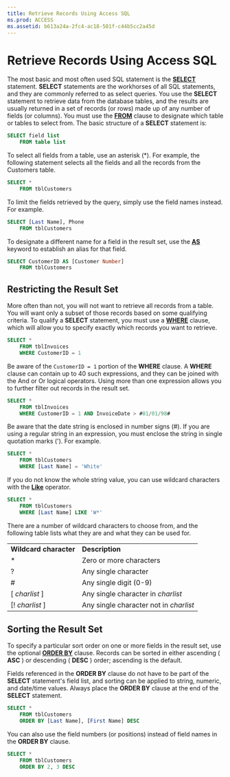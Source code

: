 ```yaml
---
title: Retrieve Records Using Access SQL
ms.prod: ACCESS
ms.assetid: b613a24a-2fc4-ac18-501f-c44b5cc2a45d
---
```



# Retrieve Records Using Access SQL

The most basic and most often used SQL statement is the  **[SELECT](http://msdn.microsoft.com/library/A5C9DA94-5F9E-0FC0-767A-4117F38A5EF3%28Office.15%29.aspx)** statement. **SELECT** statements are the workhorses of all SQL statements, and they are commonly referred to as select queries. You use the **SELECT** statement to retrieve data from the database tables, and the results are usually returned in a set of records (or rows) made up of any number of fields (or columns). You must use the **[FROM](from-clause-microsoft-access-sql.md)** clause to designate which table or tables to select from. The basic structure of a **SELECT** statement is:


```sql
SELECT field list  
    FROM table list
```


To select all fields from a table, use an asterisk (*). For example, the following statement selects all the fields and all the records from the Customers table.




```sql
SELECT * 
    FROM tblCustomers 

```

To limit the fields retrieved by the query, simply use the field names instead. For example.



```sql
SELECT [Last Name], Phone 
    FROM tblCustomers 

```

To designate a different name for a field in the result set, use the  **[AS](as-microsoft-access-sql-reserved-word.md)** keyword to establish an alias for that field.



```sql
SELECT CustomerID AS [Customer Number] 
    FROM tblCustomers 

```


## Restricting the Result Set

More often than not, you will not want to retrieve all records from a table. You will want only a subset of those records based on some qualifying criteria. To qualify a  **SELECT** statement, you must use a **[WHERE](where-clause-microsoft-access-sql.md)** clause, which will allow you to specify exactly which records you want to retrieve.


```sql
SELECT * 
    FROM tblInvoices 
    WHERE CustomerID = 1 

```

Be aware of the  `CustomerID = 1` portion of the **WHERE** clause. A **WHERE** clause can contain up to 40 such expressions, and they can be joined with the And or Or logical operators. Using more than one expression allows you to further filter out records in the result set.




```sql
SELECT * 
    FROM tblInvoices 
    WHERE CustomerID = 1 AND InvoiceDate > #01/01/98# 

```

Be aware that the date string is enclosed in number signs (#). If you are using a regular string in an expression, you must enclose the string in single quotation marks ('). For example.




```sql
SELECT * 
    FROM tblCustomers 
    WHERE [Last Name] = 'White' 

```

If you do not know the whole string value, you can use wildcard characters with the  **[Like](like-operator-microsoft-access-sql.md)** operator.




```sql
SELECT * 
    FROM tblCustomers 
    WHERE [Last Name] LIKE 'W*' 

```

There are a number of wildcard characters to choose from, and the following table lists what they are and what they can be used for.


|||
|:-----|:-----|
|**Wildcard character**|**Description**|
|*|Zero or more characters|
|?|Any single character|
|#|Any single digit (0-9)|
|[ _charlist_ ]|Any single character in  _charlist_|
|[! _charlist_ ]|Any single character not in  _charlist_|

## Sorting the Result Set

To specify a particular sort order on one or more fields in the result set, use the optional  **[ORDER BY](order-by-clause-microsoft-access-sql.md)** clause. Records can be sorted in either ascending ( **ASC** ) or descending ( **DESC** ) order; ascending is the default.

Fields referenced in the  **ORDER BY** clause do not have to be part of the **SELECT** statement's field list, and sorting can be applied to string, numeric, and date/time values. Always place the **ORDER BY** clause at the end of the **SELECT** statement.




```sql
SELECT * 
    FROM tblCustomers 
    ORDER BY [Last Name], [First Name] DESC 

```

You can also use the field numbers (or positions) instead of field names in the  **ORDER BY** clause.




```sql
SELECT * 
    FROM tblCustomers 
    ORDER BY 2, 3 DESC 

```


